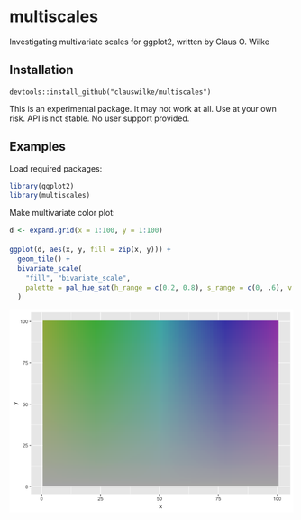 
<!-- README.md is generated from README.Rmd. Please edit that file -->

# multiscales

Investigating multivariate scales for ggplot2, written by Claus O. Wilke

## Installation

    devtools::install_github("clauswilke/multiscales")

This is an experimental package. It may not work at all. Use at your own
risk. API is not stable. No user support provided.

## Examples

Load required packages:

``` r
library(ggplot2)
library(multiscales)
```

Make multivariate color plot:

``` r
d <- expand.grid(x = 1:100, y = 1:100)

ggplot(d, aes(x, y, fill = zip(x, y))) +
  geom_tile() +
  bivariate_scale(
    "fill", "bivariate_scale",
    palette = pal_hue_sat(h_range = c(0.2, 0.8), s_range = c(0, .6), v = 0.7)
  )
```

![](man/figures/README-unnamed-chunk-3-1.png)<!-- -->
